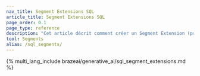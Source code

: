 ```yaml
---
nav_title: Segment Extensions SQL
article_title: Segment Extensions SQL
page_order: 0.1
page_type: reference
description: "Cet article décrit comment créer un Segment Extension (prolongement de segment) SQL à l’aide de requêtes Snowflake."
tool: Segments
alias: /sql_segments/
---
```


{% multi_lang_include brazeai/generative_ai/sql_segment_extensions.md %}

